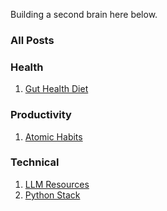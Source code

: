 Building a second brain here below.

### All Posts

### Health

1. [Gut Health Diet](Health/Diet.md)

### Productivity

1.  [Atomic Habits](Productivity/habits.md)

### Technical

1. [LLM Resources](Technical/LLMResources.md)
2. [Python Stack](Technical/PythonLibraries.md)

